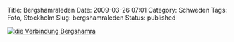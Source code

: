 Title: Bergshamraleden
Date: 2009-03-26 07:01
Category: Schweden
Tags: Foto, Stockholm
Slug: bergshamraleden
Status: published

[![die Verbindung
Bergshamra](/pic/bergshamraleden_s.jpg "Die Verbindung Bergshamra")](/pic/bergshamraleden_l.jpg)

